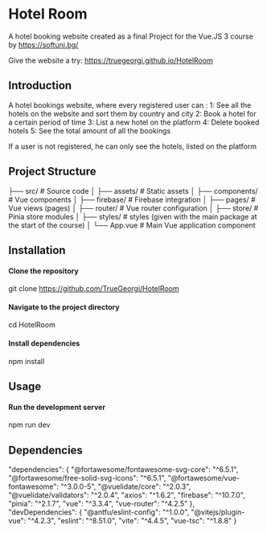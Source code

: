# Hotel Room

A hotel booking website created as a final Project for the Vue.JS 3 course by https://softuni.bg/

Give the website a try: https://truegeorgi.github.io/HotelRoom

## Introduction

A hotel bookings website, where every registered user can :
1: See all the hotels on the website and sort them by country and city
2: Book a hotel for a certain period of time
3: List a new hotel on the platform
4: Delete booked hotels
5: See the total amount of all the bookings

If a user is not registered, he can only see the hotels, listed on the platform

## Project Structure

├── src/                    # Source code
│   ├── assets/             # Static assets
│   ├── components/         # Vue components
│   ├── firebase/           # Firebase integration
│   ├── pages/              # Vue views (pages)
│   ├── router/             # Vue router configuration
│   ├── store/              # Pinia store modules
│   ├── styles/             # styles (given with the main package at the start of the course)
│   └── App.vue             # Main Vue application component

## Installation

#### Clone the repository
git clone https://github.com/TrueGeorgi/HotelRoom

#### Navigate to the project directory
cd HotelRoom

#### Install dependencies
npm install

## Usage

#### Run the development server
npm run dev

## Dependencies

  "dependencies": {
    "@fortawesome/fontawesome-svg-core": "^6.5.1",
    "@fortawesome/free-solid-svg-icons": "^6.5.1",
    "@fortawesome/vue-fontawesome": "^3.0.0-5",
    "@vuelidate/core": "^2.0.3",
    "@vuelidate/validators": "^2.0.4",
    "axios": "^1.6.2",
    "firebase": "^10.7.0",
    "pinia": "^2.1.7",
    "vue": "^3.3.4",
    "vue-router": "^4.2.5"
  },
  "devDependencies": {
    "@antfu/eslint-config": "^1.0.0",
    "@vitejs/plugin-vue": "^4.2.3",
    "eslint": "^8.51.0",
    "vite": "^4.4.5",
    "vue-tsc": "^1.8.8"
  }

